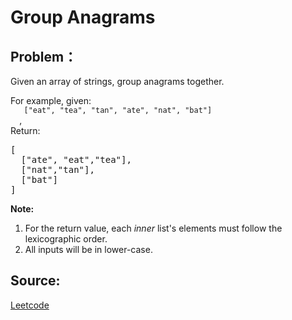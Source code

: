 # Group Anagrams

## Problem：

<div class="question-content">
 <p>
 </p>
 <p>
  Given an array of strings, group anagrams together.
 </p>
 <p>
  For example, given:
  <code>
   ["eat", "tea", "tan", "ate", "nat", "bat"]
  </code>
  ,
  <br/>
  Return:
 </p>
 <pre>
[
  ["ate", "eat","tea"],
  ["nat","tan"],
  ["bat"]
]</pre>
 <p>
  <b>
   Note:
  </b>
  <br/>
 </p>
 <ol>
  <li>
   For the return value, each
   <i>
    inner
   </i>
   list's elements must follow the lexicographic order.
  </li>
  <li>
   All inputs will be in lower-case.
  </li>
 </ol>
</div>


## Source:
[Leetcode](https://leetcode.com/problems/anagrams/)
